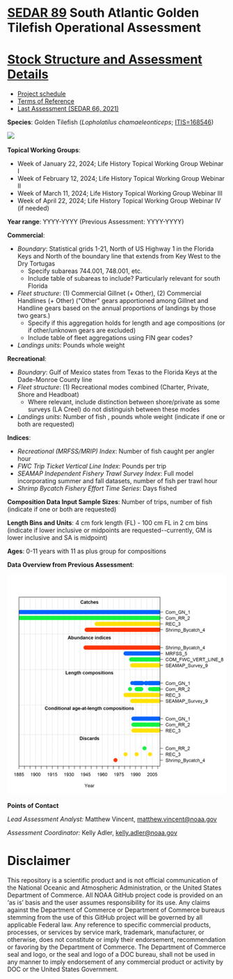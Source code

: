 
# [SEDAR 89](https://sedarweb.org/assessments/sedar-89-south-atlantic-tilefish/?customize_changeset_uuid=dac65e6f-d48f-41f0-8125-a7ae0e1325cb) South Atlantic Golden Tilefish Operational Assessment 

# [Stock Structure and Assessment Details](https://github.com/KellyAdler-NOAA/SEFSC-SEDAR-SA-89OA-TIL-2022/) 

+ [Project schedule](https://sedarweb.org/documents/sedar-tilefish-schedule-3-23-23-pdf/?customize_changeset_uuid=dac65e6f-d48f-41f0-8125-a7ae0e1325cb)
+ [Terms of Reference](https://sedarweb.org/documents/final_sedar89_tilefish_tors3-23-23-pdf/?customize_changeset_uuid=dac65e6f-d48f-41f0-8125-a7ae0e1325cb)
+ [Last Assessment (SEDAR 66, 2021)](https://sedarweb.org/assessments/sedar-66/?customize_changeset_uuid=dac65e6f-d48f-41f0-8125-a7ae0e1325cb)

**Species**:
Golden Tilefish (*Lopholatilus chamaeleonticeps*; [ITIS=168546](https://www.itis.gov/servlet/SingleRpt/SingleRpt?search_topic=TSN&search_value=168546#null))

![](https://user-images.githubusercontent.com/112568926/231169727-ae49a36e-0db3-4a2d-b72b-718973a18e5d.png)

**Topical Working Groups**:
  + Week of January 22, 2024; Life History Topical Working Group Webinar I
  + Week of February 12, 2024; Life History Topical Working Group Webinar II
  + Week of March 11, 2024; Life History Topical Working Group Webinar III
  + Week of April 22, 2024; Life History Topical Working Group Webinar IV (if needed) 

**Year range**: YYYY-YYYY (Previous Assessment: YYYY-YYYY)

**Commercial**:  
  + *Boundary*: Statistical grids 1-21, North of US Highway 1 in the Florida Keys and North of the boundary line that extends from Key West to the Dry Tortugas
      + Specify subareas 744.001, 748.001, etc.
      + Include table of subareas to include? Particularly relevant for south Florida
  + *Fleet structure*: (1) Commercial Gillnet (+ Other), (2) Commercial Handlines (+ Other)
  ("Other" gears apportioned among Gillnet and Handline gears based on the annual proportions of landings by those two gears.)
      + Specify if this aggregation holds for length and age compositions (or if other/unknown gears are excluded)
      + Include table of fleet aggregations using FIN gear codes?
  + *Landings units*: Pounds whole weight

**Recreational**:  
  + *Boundary*: Gulf of Mexico states from Texas to the Florida Keys at the Dade-Monroe County line
  + *Fleet structure*: (1) Recreational modes combined (Charter, Private, Shore and Headboat)  
      + Where relevant, include distinction between shore/private as some surveys (LA Creel) do not distinguish between these modes  
  + *Landings units*: Number of fish , pounds whole weight (indicate if one or both are requested)

**Indices**:  
  + *Recreational (MRFSS/MRIP) Index*: Number of fish caught per angler hour
  + *FWC Trip Ticket Vertical Line Index*: Pounds per trip    
  + *SEAMAP Independent Fishery Trawl Survey Index*: Full model incorporating summer and fall datasets, number of fish per trawl hour
  + *Shrimp Bycatch Fishery Effort Time Series*: Days fished

**Composition Data Input Sample Sizes**: Number of trips, number of fish (indicate if one or both are requested)

**Length Bins and Units**: 4 cm fork length (FL) - 100 cm FL in 2 cm bins (indicate if lower inclusive or midpoints are requested--currently, GM is lower inclusive and SA is midpoint)

**Ages**: 0-11 years with 11 as plus group for compositions

**Data Overview from Previous Assessment**:

![](data_plot.png)


**Points of Contact**

*Lead Assessment Analyst:* Matthew Vincent, matthew.vincent@noaa.gov

*Assessment Coordinator:* Kelly Adler, kelly.adler@noaa.gov 

# Disclaimer

This repository is a scientific product and is not official communication of the National Oceanic and Atmospheric Administration, or the United States Department of Commerce. All NOAA GitHub project code is provided on an ‘as is’ basis and the user assumes responsibility for its use. Any claims against the Department of Commerce or Department of Commerce bureaus stemming from the use of this GitHub project will be governed by all applicable Federal law. Any reference to specific commercial products, processes, or services by service mark, trademark, manufacturer, or otherwise, does not constitute or imply their endorsement, recommendation or favoring by the Department of Commerce. The Department of Commerce seal and logo, or the seal and logo of a DOC bureau, shall not be used in any manner to imply endorsement of any commercial product or activity by DOC or the United States Government.
